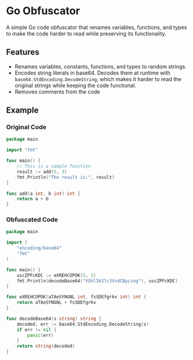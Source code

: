 # Go Obfuscator

A simple Go code obfuscator that renames variables, functions, and types to make the code harder to read while preserving its functionality.

## Features

- Renames variables, constants, functions, and types to random strings.
- Encodes string literals in base64. Decodes them at runtime with `base64.StdEncoding.DecodeString`, which makes it harder to read the original strings while keeping the code functional.
- Removes comments from the code

## Example

### Original Code

```go
package main

import "fmt"

func main() {
    // This is a sample function
    result := add(5, 3)
    fmt.Println("The result is:", result)
}

func add(a int, b int) int {
    return a + b
}
```

### Obfuscated Code

```go
package main

import (
    "encoding/base64"
    "fmt"
)

func main() {
    uscZPFcKDC := eXREHCOPOK(5, 3)
    fmt.Println(decodeBase64("VGhlIHJlc3VsdCBpczog"), uscZPFcKDC)
}

func eXREHCOPOK(aTAeSYNGNL int, fsSDEfgrkv int) int {
    return aTAeSYNGNL + fsSDEfgrkv
}

func decodeBase64(s string) string {
    decoded, err := base64.StdEncoding.DecodeString(s)
    if err != nil {
        panic(err)
    }
    return string(decoded)
}
```
